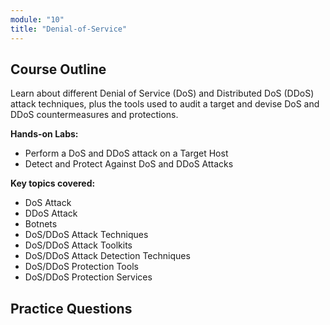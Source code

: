 ```yaml
---
module: "10"
title: "Denial-of-Service"
---
```


## Course Outline

Learn about different Denial of Service (DoS) and Distributed DoS (DDoS) attack techniques, plus the tools used to audit a target and devise DoS and DDoS countermeasures and protections.

**Hands-on Labs:**

- Perform a DoS and DDoS attack on a Target Host
- Detect and Protect Against DoS and DDoS Attacks

**Key topics covered:**

- DoS Attack
- DDoS Attack
- Botnets
- DoS/DDoS Attack Techniques
- DoS/DDoS Attack Toolkits
- DoS/DDoS Attack Detection Techniques
- DoS/DDoS Protection Tools
- DoS/DDoS Protection Services

## Practice Questions
